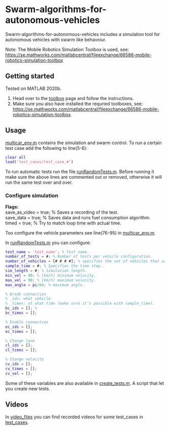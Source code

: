 # Swarm-algorithms-for-autonomous-vehicles

Swarm-algorithms-for-autonomous-vehicles includes a simulation tool for autonomous vehicles with swarm like behavoiur. 

Note: The Mobile Robotics Simulation Toolbox is used, see:
https://se.mathworks.com/matlabcentral/fileexchange/66586-mobile-robotics-simulation-toolbox
## Getting started
Tested on MATLAB 2020b.

1. Head over to the [toolbox](https://github.com/mathworks-robotics/mobile-robotics-simulation-toolbox) page and follow the instructions. 
2. Make sure you also have installed the requried toolboxes, see: https://se.mathworks.com/matlabcentral/fileexchange/66586-mobile-robotics-simulation-toolbox.
## Usage

[multicar_env.m](multicar_env.m) contains the simulation and swarm control. To run a certain test case add the following to line(5-6):
```matlab
clear all
load('test_cases/test_case_#')
  ```
To run automatic tests run the file [runRandomTests.m](runRandomTests.m). Before running it make sure the above lines are commented out or removed, otherwise it will run the same test over and over.

### Configure simulation

**Flags:**  
save_as_video = true; % Saves a recording of the test.  
save_data = true; % Saves data and runs fuel consumption algorithm.  
timed = true; % Try to match loop time with actual time.  

Too configure the vehicle parameters see line(76-95) in [multicar_env.m](multicar_env.m).

In [runRandomTests.m](runRandomTests.m) you can configure:
```matlab  
test_name = 'test_name'; % Test name.  
number_of_tests = #; % Number of tests per vehicle configuration.  
number_of_vehicles = [# # # #]; % specifies the set of vehicles that are gonne be tested, # is the number of vehicles.  
sample_time = #; % Specifies the time step.. 
sim_length = #; % Simulation length.  
min_vel = 40; % [km/h] minimum velocity.  
max_vel = 90; % [km/h] maximum velocity.   
max_angle = pi/64; % maximum angle.

% Break connection
% _ids: what vehicle
% _times: at what time (make sure it's possible with sample_time).
bc_ids = []; %
bc_times = [];

% Enable connection
ec_ids = [];
ec_times = [];

% Change lane
cl_ids = [];
cl_times = [];

% Change velocity
cv_ids = [];
cv_times = [];
cv_vel = [];
```
Some of these variables are also available in [create_tests.m](create_tests.m). A script that let you create new tests.

## Videos

In [video_files](/video_files/) you can find recorded videos for some test_cases in [test_cases](/test_cases/).
